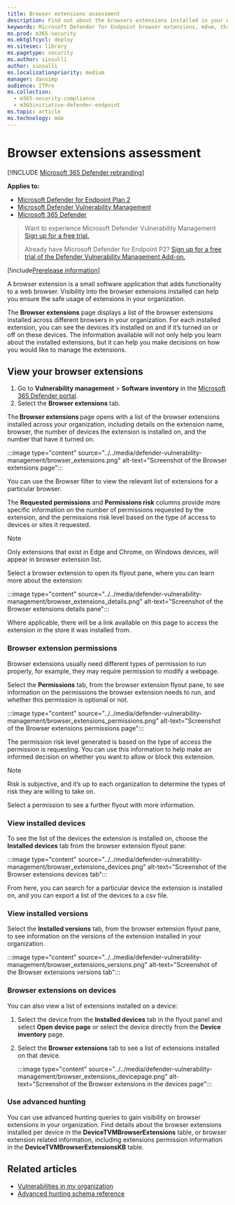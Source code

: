 ```yaml
---
title: Browser extensions assessment 
description: Find out about the browsers extensions installed in your environment
keywords: Microsoft Defender for Endpoint browser extensions, mdvm, threat & vulnerability management
ms.prod: m365-security
ms.mktglfcycl: deploy
ms.sitesec: library
ms.pagetype: security
ms.author: siosulli
author: siosulli
ms.localizationpriority: medium
manager: dansimp
audience: ITPro
ms.collection:
  - m365-security-compliance
  - m365initiative-defender-endpoint
ms.topic: article
ms.technology: mde
---
```


# Browser extensions assessment

[!INCLUDE [Microsoft 365 Defender rebranding](../../includes/microsoft-defender.md)]

**Applies to:**

- [Microsoft Defender for Endpoint Plan 2](https://go.microsoft.com/fwlink/?linkid=2154037)
- [Microsoft Defender Vulnerability Management](index.yml)
- [Microsoft 365 Defender](https://go.microsoft.com/fwlink/?linkid=2118804)

> Want to experience Microsoft Defender Vulnerability Management [Sign up for a free trial.](https://signup.microsoft.com/get-started/signup?products=dee3976b-2cfd-40c3-90b6-3147cbf03146)
>
> Already have  Microsoft Defender for Endpoint P2? [Sign up for a free trial of the Defender Vulnerability Management Add-on.](https://signup.microsoft.com/get-started/signup?products=5908ecaa-b8a7-4a04-b6c0-d44fd934b6f2)

[!include[Prerelease information](../../includes/prerelease.md)]

A browser extension is a small software application that adds functionality to a web browser. Visibility into the browser extensions installed can help you ensure the safe usage of extensions in your organization.

The **Browser extensions** page displays a list of the browser extensions installed across different browsers in your organization. For each installed extension, you can see the devices it’s installed on and if it’s turned on or off on these devices. The information available will not only help you learn about the installed extensions, but it can help you make decisions on how you would like to manage the extensions.

## View your browser extensions

1. Go to **Vulnerability management** > **Software inventory** in the [Microsoft 365 Defender portal](https://security.microsoft.com).
2. Select the **Browser extensions** tab.

The **Browser extensions** page opens with a list of the browser extensions installed across your organization, including details on the extension name, browser, the number of devices the extension is installed on, and the number that have it turned on.

   :::image type="content" source="../../media/defender-vulnerability-management/browser_extensions.png" alt-text="Screenshot of the Browser extensions page":::

You can use the Browser filter to view the relevant list of extensions for a particular browser.  

The **Requested permissions** and **Permissions risk** columns provide more specific information on the number of permissions requested by the extension, and the permissions risk level based on the type of access to devices or sites it requested.  

> [!Note]
> Only extensions that exist in Edge and Chrome, on Windows devices, will appear in browser extension list.

Select a browser extension to open its flyout pane, where you can learn more about the extension:

   :::image type="content" source="../../media/defender-vulnerability-management/browser_extensions_details.png" alt-text="Screenshot of the Browser extensions details pane":::

Where applicable, there will be a link available on this page to access the extension in the store it was installed from.

### Browser extension permissions

Browser extensions usually need different types of permission to run properly, for example, they may require permission to modify a webpage.

Select the **Permissions** tab, from the browser extension flyout pane, to see information on the permissions the browser extension needs to run, and whether this permission is optional or not.  

   :::image type="content" source="../../media/defender-vulnerability-management/browser_extensions_permissions.png" alt-text="Screenshot of the Browser extensions permissions page":::

The permission risk level generated is based on the type of access the permission is requesting. You can use this information to help make an informed decision on whether you want to allow or block this extension.

> [!Note]
>Risk is subjective, and it’s up to each organization to determine the types of risk they are willing to take on.

Select a permission to see a further flyout with more information.

### View installed devices  

To see the list of the devices the extension is installed on, choose the **Installed devices** tab from the browser extension flyout pane:

   :::image type="content" source="../../media/defender-vulnerability-management/browser_extensions_devices.png" alt-text="Screenshot of the Browser extensions devices tab":::

From here, you can search for a particular device the extension is installed on, and you can export a list of the devices to a csv file.

### View installed versions

Select the **Installed versions** tab, from the browser extension flyout pane, to see information on the versions of the extension installed in your organization.

  :::image type="content" source="../../media/defender-vulnerability-management/browser_extensions_versions.png" alt-text="Screenshot of the Browser extensions versions tab":::

### Browser extensions on devices

You can also view a list of extensions installed on a device:

1. Select the device from the **Installed devices** tab in the flyout panel and select **Open device page** or select the device directly from the **Device inventory** page.
2. Select the **Browser extensions** tab to see a list of extensions installed on that device.

   :::image type="content" source="../../media/defender-vulnerability-management/browser_extensions_devicepage.png" alt-text="Screenshot of the Browser extensions in the devices page":::

### Use advanced hunting

You can use advanced hunting queries to gain visibility on browser extensions in your organization. Find details about the browser extensions installed per device in the **DeviceTVMBrowserExtensions** table, or browser extension related information, including extensions permission information in the **DeviceTVMBrowserExtensionsKB** table.

## Related articles

- [Vulnerabilities in my organization](tvm-weaknesses.md)
- [Advanced hunting schema reference](../defender-endpoint/advanced-hunting-schema-reference.md)
